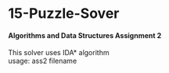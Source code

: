 # 15-Puzzle-Sover
#### Algorithms and Data Structures Assignment 2
This solver uses IDA* algorithm  
usage: ass2 filename
